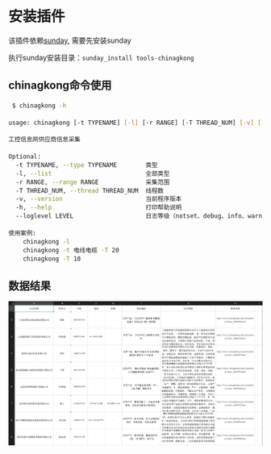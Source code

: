 # 安装插件

该插件依赖[sunday](https://github.com/pysunday/pysunday), 需要先安装sunday

执行sunday安装目录：`sunday_install tools-chinagkong`

## chinagkong命令使用

```bash
 $ chinagkong -h

usage: chinagkong [-t TYPENAME] [-l] [-r RANGE] [-T THREAD_NUM] [-v] [-h] [--loglevel LEVEL]

工控信息网供应商信息采集

Optional:
  -t TYPENAME, --type TYPENAME        类型
  -l, --list                          全部类型
  -r RANGE, --range RANGE             采集范围
  -T THREAD_NUM, --thread THREAD_NUM  线程数
  -v, --version                       当前程序版本
  -h, --help                          打印帮助说明
  --loglevel LEVEL                    日志等级（notset、debug、info、warning、error、critical）, 默认debug

使用案例:
    chinagkong -l
    chinagkong -t 电线电缆 -T 20
    chinagkong -T 10
```

## 数据结果

![数据结果示例](./images/datas.png)
